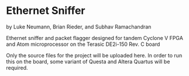 # Ethernet Sniffer

by Luke Neumann, Brian Rieder, and Subhav Ramachandran

Ethernet sniffer and packet flagger designed for tandem Cyclone V FPGA and Atom microprocessor on the Terasic DE2i-150 Rev. C board

Only the source files for the project will be uploaded here. In order to run this on the board, some variant of Questa and Altera Quartus will be required.
